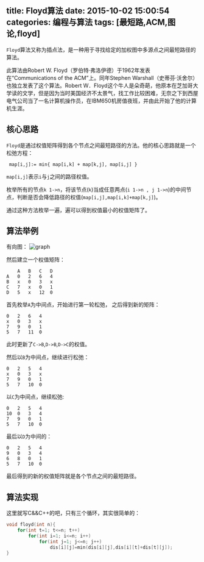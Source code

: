title: Floyd算法
date: 2015-10-02 15:00:54
categories: 编程与算法
tags: [最短路,ACM,图论,floyd]
---

`Floyd`算法又称为插点法，是一种用于寻找给定的加权图中多源点之间最短路径的算法。

此算法由Robert W. Floyd（罗伯特·弗洛伊德）于1962年发表在“Communications of the ACM”上。同年Stephen Warshall（史蒂芬·沃舍尔）也独立发表了这个算法。Robert W．Floyd这个牛人是朵奇葩，他原本在芝加哥大学读的文学，但是因为当时美国经济不太景气，找工作比较困难，无奈之下到西屋电气公司当了一名计算机操作员，在IBM650机房值夜班，并由此开始了他的计算机生涯。

<!--more-->

## 核心思路

`Floyd`是通过权值矩阵得到各个节点之间最短路径的方法。他的核心思路就是一个松弛方程：
```
 map[i,j]:= min{ map[i,k] + map[k,j], map[i,j] }
```
`map[i,j]`表示`i`与`j`之间的路径权值。

枚举所有的节点`k 1->n`，将该节点(`k`)当成任意两点(`i 1->n , j 1->n`)的中间节点，判断是否会降低路径的权值(`map[i,j],map[i,k]+map[k,j]`)。

通过这种方法枚举一遍，遍可以得到权值最小的权值矩阵了。

## 算法举例

有向图：
![graph][1]

然后建立一个权值矩阵：
```
	A	B	C	D
A	0	2	6	4	
B	x	0	3	x
C	7	x	0	1
D	5	x	12	0
```
首先枚举`A`为中间点，开始进行第一轮松弛，
之后得到新的矩阵：
```
0	2	6	4
x	0	3	x
7	9	0	1
5	7	11	0
```
此时更新了`C->B`,`D->B`,`D->C`的权值。

然后以`B`为中间点，继续进行松弛：
```
0	2	5	4
x	0	3	x
7	9	0	1
5	7	10	0
```
以`C`为中间点，继续松弛:
```
0	2	5	4
10	0	3	4
7 	9	0	1
5	7	10	0
```
最后以`D`为中间的：
```
0	2	5	4
9	0	3	4
6	8	0	1
5	7	10	0
```
最后得到的新的权值矩阵就是各个节点之间的最短路径。

## 算法实现
这里就写C&&C++的吧，只有三个循环，其实很简单的：
```cpp
void floyd(int n){
	for(int t=1; t<=n; t++)  
		for(int i=1; i<=n; i++)  
			for(int j=1; j<=n; j++)  
				dis[i][j]=min(dis[i][j],dis[i][t]+dis[t][j]);  
}
```
[1]: http://s15.sinaimg.cn/orignal/003kDP2gzy6VTbMk7r8ee&690